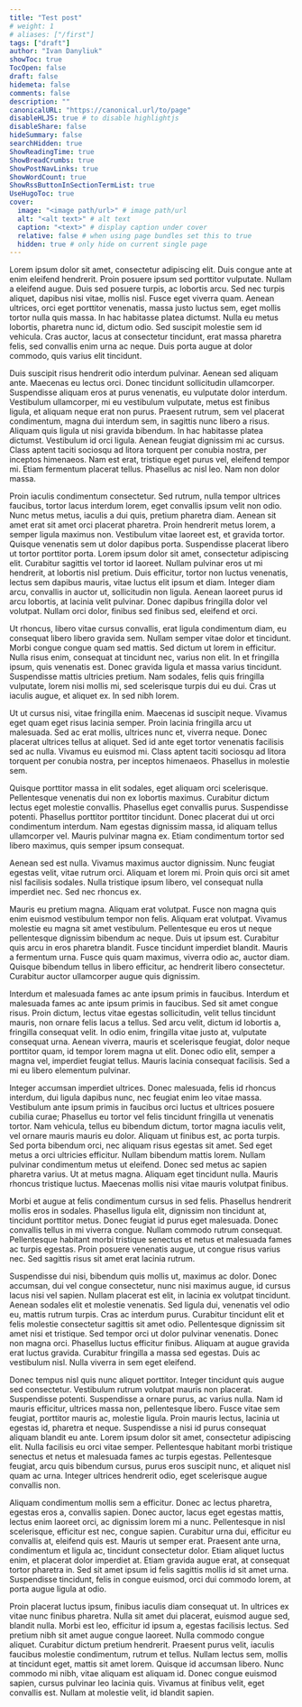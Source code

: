 ```yaml
---
title: "Test post"
# weight: 1
# aliases: ["/first"]
tags: ["draft"]
author: "Ivan Danyliuk"
showToc: true
TocOpen: false
draft: false
hidemeta: false
comments: false
description: ""
canonicalURL: "https://canonical.url/to/page"
disableHLJS: true # to disable highlightjs
disableShare: false
hideSummary: false
searchHidden: true
ShowReadingTime: true
ShowBreadCrumbs: true
ShowPostNavLinks: true
ShowWordCount: true
ShowRssButtonInSectionTermList: true
UseHugoToc: true
cover:
  image: "<image path/url>" # image path/url
  alt: "<alt text>" # alt text
  caption: "<text>" # display caption under cover
  relative: false # when using page bundles set this to true
  hidden: true # only hide on current single page
---
```


Lorem ipsum dolor sit amet, consectetur adipiscing elit. Duis congue ante at enim eleifend hendrerit. Proin posuere ipsum sed porttitor vulputate. Nullam a eleifend augue. Duis sed posuere turpis, ac lobortis arcu. Sed nec turpis aliquet, dapibus nisi vitae, mollis nisl. Fusce eget viverra quam. Aenean ultrices, orci eget porttitor venenatis, massa justo luctus sem, eget mollis tortor nulla quis massa. In hac habitasse platea dictumst. Nulla eu metus lobortis, pharetra nunc id, dictum odio. Sed suscipit molestie sem id vehicula. Cras auctor, lacus at consectetur tincidunt, erat massa pharetra felis, sed convallis enim urna ac neque. Duis porta augue at dolor commodo, quis varius elit tincidunt.

Duis suscipit risus hendrerit odio interdum pulvinar. Aenean sed aliquam ante. Maecenas eu lectus orci. Donec tincidunt sollicitudin ullamcorper. Suspendisse aliquam eros at purus venenatis, eu vulputate dolor interdum. Vestibulum ullamcorper, mi eu vestibulum vulputate, metus est finibus ligula, et aliquam neque erat non purus. Praesent rutrum, sem vel placerat condimentum, magna dui interdum sem, in sagittis nunc libero a risus. Aliquam quis ligula ut nisi gravida bibendum. In hac habitasse platea dictumst. Vestibulum id orci ligula. Aenean feugiat dignissim mi ac cursus. Class aptent taciti sociosqu ad litora torquent per conubia nostra, per inceptos himenaeos. Nam est erat, tristique eget purus vel, eleifend tempor mi. Etiam fermentum placerat tellus. Phasellus ac nisl leo. Nam non dolor massa.

Proin iaculis condimentum consectetur. Sed rutrum, nulla tempor ultrices faucibus, tortor lacus interdum lorem, eget convallis ipsum velit non odio. Nunc metus metus, iaculis a dui quis, pretium pharetra diam. Aenean sit amet erat sit amet orci placerat pharetra. Proin hendrerit metus lorem, a semper ligula maximus non. Vestibulum vitae laoreet est, et gravida tortor. Quisque venenatis sem ut dolor dapibus porta. Suspendisse placerat libero ut tortor porttitor porta. Lorem ipsum dolor sit amet, consectetur adipiscing elit. Curabitur sagittis vel tortor id laoreet. Nullam pulvinar eros ut mi hendrerit, at lobortis nisl pretium. Duis efficitur, tortor non luctus venenatis, lectus sem dapibus mauris, vitae luctus elit ipsum et diam. Integer diam arcu, convallis in auctor ut, sollicitudin non ligula. Aenean laoreet purus id arcu lobortis, at lacinia velit pulvinar. Donec dapibus fringilla dolor vel volutpat. Nullam orci dolor, finibus sed finibus sed, eleifend et orci.

Ut rhoncus, libero vitae cursus convallis, erat ligula condimentum diam, eu consequat libero libero gravida sem. Nullam semper vitae dolor et tincidunt. Morbi congue congue quam sed mattis. Sed dictum ut lorem in efficitur. Nulla risus enim, consequat at tincidunt nec, varius non elit. In et fringilla ipsum, quis venenatis est. Donec gravida ligula et massa varius tincidunt. Suspendisse mattis ultricies pretium. Nam sodales, felis quis fringilla vulputate, lorem nisi mollis mi, sed scelerisque turpis dui eu dui. Cras ut iaculis augue, et aliquet ex. In sed nibh lorem.

Ut ut cursus nisi, vitae fringilla enim. Maecenas id suscipit neque. Vivamus eget quam eget risus lacinia semper. Proin lacinia fringilla arcu ut malesuada. Sed ac erat mollis, ultrices nunc et, viverra neque. Donec placerat ultrices tellus at aliquet. Sed id ante eget tortor venenatis facilisis sed ac nulla. Vivamus eu euismod mi. Class aptent taciti sociosqu ad litora torquent per conubia nostra, per inceptos himenaeos. Phasellus in molestie sem.

Quisque porttitor massa in elit sodales, eget aliquam orci scelerisque. Pellentesque venenatis dui non ex lobortis maximus. Curabitur dictum lectus eget molestie convallis. Phasellus eget convallis purus. Suspendisse potenti. Phasellus porttitor porttitor tincidunt. Donec placerat dui ut orci condimentum interdum. Nam egestas dignissim massa, id aliquam tellus ullamcorper vel. Mauris pulvinar magna ex. Etiam condimentum tortor sed libero maximus, quis semper ipsum consequat.

Aenean sed est nulla. Vivamus maximus auctor dignissim. Nunc feugiat egestas velit, vitae rutrum orci. Aliquam et lorem mi. Proin quis orci sit amet nisl facilisis sodales. Nulla tristique ipsum libero, vel consequat nulla imperdiet nec. Sed nec rhoncus ex.

Mauris eu pretium magna. Aliquam erat volutpat. Fusce non magna quis enim euismod vestibulum tempor non felis. Aliquam erat volutpat. Vivamus molestie eu magna sit amet vestibulum. Pellentesque eu eros ut neque pellentesque dignissim bibendum ac neque. Duis ut ipsum est. Curabitur quis arcu in eros pharetra blandit. Fusce tincidunt imperdiet blandit. Mauris a fermentum urna. Fusce quis quam maximus, viverra odio ac, auctor diam. Quisque bibendum tellus in libero efficitur, ac hendrerit libero consectetur. Curabitur auctor ullamcorper augue quis dignissim.

Interdum et malesuada fames ac ante ipsum primis in faucibus. Interdum et malesuada fames ac ante ipsum primis in faucibus. Sed sit amet congue risus. Proin dictum, lectus vitae egestas sollicitudin, velit tellus tincidunt mauris, non ornare felis lacus a tellus. Sed arcu velit, dictum id lobortis a, fringilla consequat velit. In odio enim, fringilla vitae justo at, vulputate consequat urna. Aenean viverra, mauris et scelerisque feugiat, dolor neque porttitor quam, id tempor lorem magna ut elit. Donec odio elit, semper a magna vel, imperdiet feugiat tellus. Mauris lacinia consequat facilisis. Sed a mi eu libero elementum pulvinar.

Integer accumsan imperdiet ultrices. Donec malesuada, felis id rhoncus interdum, dui ligula dapibus nunc, nec feugiat enim leo vitae massa. Vestibulum ante ipsum primis in faucibus orci luctus et ultrices posuere cubilia curae; Phasellus eu tortor vel felis tincidunt fringilla ut venenatis tortor. Nam vehicula, tellus eu bibendum dictum, tortor magna iaculis velit, vel ornare mauris mauris eu dolor. Aliquam ut finibus est, ac porta turpis. Sed porta bibendum orci, nec aliquam risus egestas sit amet. Sed eget metus a orci ultricies efficitur. Nullam bibendum mattis lorem. Nullam pulvinar condimentum metus ut eleifend. Donec sed metus ac sapien pharetra varius. Ut at metus magna. Aliquam eget tincidunt nulla. Mauris rhoncus tristique luctus. Maecenas mollis nisi vitae mauris volutpat finibus.

Morbi et augue at felis condimentum cursus in sed felis. Phasellus hendrerit mollis eros in sodales. Phasellus ligula elit, dignissim non tincidunt at, tincidunt porttitor metus. Donec feugiat id purus eget malesuada. Donec convallis tellus in mi viverra congue. Nullam commodo rutrum consequat. Pellentesque habitant morbi tristique senectus et netus et malesuada fames ac turpis egestas. Proin posuere venenatis augue, ut congue risus varius nec. Sed sagittis risus sit amet erat lacinia rutrum.

Suspendisse dui nisi, bibendum quis mollis ut, maximus ac dolor. Donec accumsan, dui vel congue consectetur, nunc nisi maximus augue, id cursus lacus nisi vel sapien. Nullam placerat est elit, in lacinia ex volutpat tincidunt. Aenean sodales elit et molestie venenatis. Sed ligula dui, venenatis vel odio eu, mattis rutrum turpis. Cras ac interdum purus. Curabitur tincidunt elit et felis molestie consectetur sagittis sit amet odio. Pellentesque dignissim sit amet nisi et tristique. Sed tempor orci ut dolor pulvinar venenatis. Donec non magna orci. Phasellus luctus efficitur finibus. Aliquam at augue gravida erat luctus gravida. Curabitur fringilla a massa sed egestas. Duis ac vestibulum nisl. Nulla viverra in sem eget eleifend.

Donec tempus nisl quis nunc aliquet porttitor. Integer tincidunt quis augue sed consectetur. Vestibulum rutrum volutpat mauris non placerat. Suspendisse potenti. Suspendisse a ornare purus, ac varius nulla. Nam id mauris efficitur, ultrices massa non, pellentesque libero. Fusce vitae sem feugiat, porttitor mauris ac, molestie ligula. Proin mauris lectus, lacinia ut egestas id, pharetra et neque. Suspendisse a nisi id purus consequat aliquam blandit eu ante. Lorem ipsum dolor sit amet, consectetur adipiscing elit. Nulla facilisis eu orci vitae semper. Pellentesque habitant morbi tristique senectus et netus et malesuada fames ac turpis egestas. Pellentesque feugiat, arcu quis bibendum cursus, purus eros suscipit nunc, et aliquet nisl quam ac urna. Integer ultrices hendrerit odio, eget scelerisque augue convallis non.

Aliquam condimentum mollis sem a efficitur. Donec ac lectus pharetra, egestas eros a, convallis sapien. Donec auctor, lacus eget egestas mattis, lectus enim laoreet orci, ac dignissim lorem mi a nunc. Pellentesque in nisl scelerisque, efficitur est nec, congue sapien. Curabitur urna dui, efficitur eu convallis at, eleifend quis est. Mauris ut semper erat. Praesent ante urna, condimentum et ligula ac, tincidunt consectetur dolor. Etiam aliquet luctus enim, et placerat dolor imperdiet at. Etiam gravida augue erat, at consequat tortor pharetra in. Sed sit amet ipsum id felis sagittis mollis id sit amet urna. Suspendisse tincidunt, felis in congue euismod, orci dui commodo lorem, at porta augue ligula at odio.

Proin placerat luctus ipsum, finibus iaculis diam consequat ut. In ultrices ex vitae nunc finibus pharetra. Nulla sit amet dui placerat, euismod augue sed, blandit nulla. Morbi est leo, efficitur id ipsum a, egestas facilisis lectus. Sed pretium nibh sit amet augue congue laoreet. Nulla commodo congue aliquet. Curabitur dictum pretium hendrerit. Praesent purus velit, iaculis faucibus molestie condimentum, rutrum et tellus. Nullam lectus sem, mollis at tincidunt eget, mattis sit amet lorem. Quisque id accumsan libero. Nunc commodo mi nibh, vitae aliquam est aliquam id. Donec congue euismod sapien, cursus pulvinar leo lacinia quis. Vivamus at finibus velit, eget convallis est. Nullam at molestie velit, id blandit sapien.
